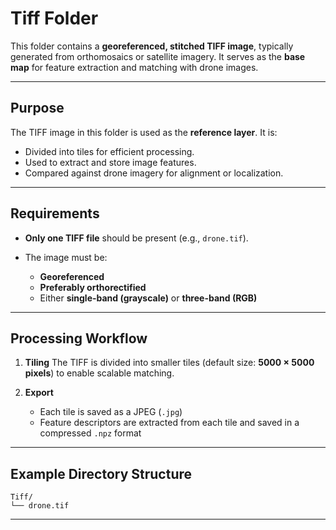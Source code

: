 
# Tiff Folder

This folder contains a **georeferenced, stitched TIFF image**, typically generated from orthomosaics or satellite imagery. It serves as the **base map** for feature extraction and matching with drone images.

---

## Purpose

The TIFF image in this folder is used as the **reference layer**. It is:

* Divided into tiles for efficient processing.
* Used to extract and store image features.
* Compared against drone imagery for alignment or localization.

---

## Requirements

* **Only one TIFF file** should be present (e.g., `drone.tif`).
* The image must be:

  * **Georeferenced**
  * **Preferably orthorectified**
  * Either **single-band (grayscale)** or **three-band (RGB)**

---

## Processing Workflow

1. **Tiling**
   The TIFF is divided into smaller tiles (default size: **5000 × 5000 pixels**) to enable scalable matching.

2. **Export**

   * Each tile is saved as a JPEG (`.jpg`)
   * Feature descriptors are extracted from each tile and saved in a compressed `.npz` format

---

## Example Directory Structure

```
Tiff/
└── drone.tif
```

---






